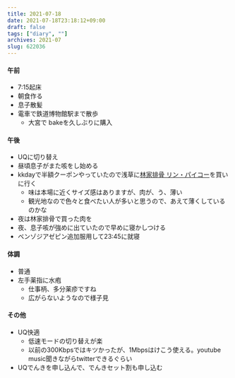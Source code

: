 ```yaml
---
title: 2021-07-18
date: 2021-07-18T23:18:12+09:00
draft: false
tags: ["diary", ""]
archives: 2021-07
slug: 622036
---
```

#### 午前
- 7:15起床
- 朝食作る
- 息子散髪
- 電車で鉄道博物館駅まで散歩
  - 大宮で bakeを久しぶりに購入
#### 午後
- UQに切り替え
- 昼頃息子がまた咳をし始める
- kkdayで半額クーポンやっていたので浅草に[林家排骨 リン・パイコー](https://lin-paiko.jp/)を買いに行く
  - 味は本場に近くサイズ感はありますが、肉が、う、薄い
  - 観光地なので色々と食べたい人が多いと思うので、あえて薄くしているのかな
- 夜は林家排骨で買った肉を
- 夜、息子咳が強めに出ていたので早めに寝かしつける
- ベンゾジアゼピン追加服用して23:45に就寝
#### 体調
- 普通
- 左手薬指に水疱
  - 仕事柄、多分薬疹ですね
  - 広がらないようなので様子見
#### その他
- UQ快適
  - 低速モードの切り替えが楽
  - 以前の300Kbpsではキツかったが、1Mbpsはけこう使える。youtube music聞きながらtwitterできるぐらい
- UQでんきを申し込んで、でんきセット割も申し込む